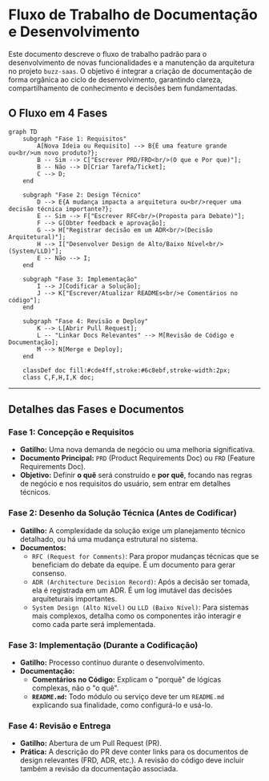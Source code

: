 # Fluxo de Trabalho de Documentação e Desenvolvimento

Este documento descreve o fluxo de trabalho padrão para o desenvolvimento de novas funcionalidades e a manutenção da arquitetura no projeto `buzz-saas`. O objetivo é integrar a criação de documentação de forma orgânica ao ciclo de desenvolvimento, garantindo clareza, compartilhamento de conhecimento e decisões bem fundamentadas.

## O Fluxo em 4 Fases

```mermaid
graph TD
    subgraph "Fase 1: Requisitos"
        A[Nova Ideia ou Requisito] --> B{É uma feature grande ou<br/>um novo produto?};
        B -- Sim --> C["Escrever PRD/FRD<br/>(O que e Por que)"];
        B -- Não --> D[Criar Tarefa/Ticket];
        C --> D;
    end

    subgraph "Fase 2: Design Técnico"
        D --> E{A mudança impacta a arquitetura ou<br/>requer uma decisão técnica importante?};
        E -- Sim --> F["Escrever RFC<br/>(Proposta para Debate)"];
        F --> G[Obter feedback e aprovação];
        G --> H["Registrar decisão em um ADR<br/>(Decisão Arquitetural)"];
        H --> I["Desenvolver Design de Alto/Baixo Nível<br/>(System/LLD)"];
        E -- Não --> I;
    end

    subgraph "Fase 3: Implementação"
        I --> J[Codificar a Solução];
        J --> K["Escrever/Atualizar READMEs<br/>e Comentários no código"];
    end

    subgraph "Fase 4: Revisão e Deploy"
        K --> L[Abrir Pull Request];
        L -- "Linkar Docs Relevantes" --> M[Revisão de Código e Documentação];
        M --> N[Merge e Deploy];
    end

    classDef doc fill:#cde4ff,stroke:#6c8ebf,stroke-width:2px;
    class C,F,H,I,K doc;
```

---

## Detalhes das Fases e Documentos

### Fase 1: Concepção e Requisitos
- **Gatilho:** Uma nova demanda de negócio ou uma melhoria significativa.
- **Documento Principal:** `PRD` (Product Requirements Doc) ou `FRD` (Feature Requirements Doc).
- **Objetivo:** Definir **o quê** será construído e **por quê**, focando nas regras de negócio e nos requisitos do usuário, sem entrar em detalhes técnicos.

### Fase 2: Desenho da Solução Técnica (Antes de Codificar)
- **Gatilho:** A complexidade da solução exige um planejamento técnico detalhado, ou há uma mudança estrutural no sistema.
- **Documentos:**
    - `RFC (Request for Comments)`: Para propor mudanças técnicas que se beneficiam do debate da equipe. É um documento para gerar consenso.
    - `ADR (Architecture Decision Record)`: Após a decisão ser tomada, ela é registrada em um ADR. É um log imutável das decisões arquiteturais importantes.
    - `System Design (Alto Nível)` ou `LLD (Baixo Nível)`: Para sistemas mais complexos, detalha como os componentes irão interagir e como cada parte será implementada.

### Fase 3: Implementação (Durante a Codificação)
- **Gatilho:** Processo contínuo durante o desenvolvimento.
- **Documentação:**
    - **Comentários no Código:** Explicam o "porquê" de lógicas complexas, não o "o quê".
    - **`README.md`:** Todo módulo ou serviço deve ter um `README.md` explicando sua finalidade, como configurá-lo e usá-lo.

### Fase 4: Revisão e Entrega
- **Gatilho:** Abertura de um Pull Request (PR).
- **Prática:** A descrição do PR deve conter links para os documentos de design relevantes (FRD, ADR, etc.). A revisão do código deve incluir também a revisão da documentação associada. 